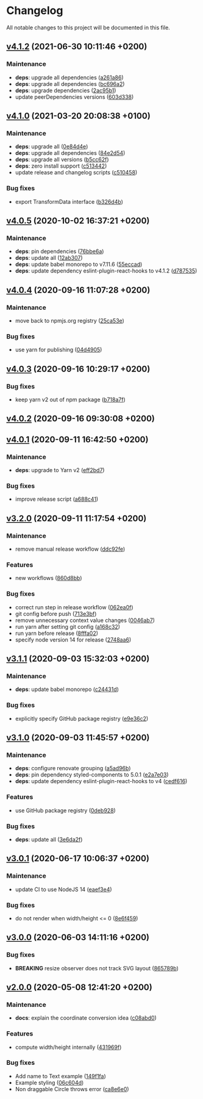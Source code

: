 # Changelog

All notable changes to this project will be documented in this file.

## [v4.1.2](https://github.com/AxisCommunications/media-stream-library-js/compare/v4.1.0...v4.1.2) (2021-06-30 10:11:46 +0200)

### Maintenance

  - **deps**: upgrade all dependencies ([a261a86](https://github.com/AxisCommunications/media-stream-library-js/commit/a261a86e2e950f3ca1bba51fe94dd678bf0f5914))
  - **deps**: upgrade all dependencies ([bc696a2](https://github.com/AxisCommunications/media-stream-library-js/commit/bc696a2475589a645281dacd7b759754f4cd87bf))
  - **deps**: upgrade dependencies ([2ac95b1](https://github.com/AxisCommunications/media-stream-library-js/commit/2ac95b18944357361dcfc5a87122866f6dd5404d))
  - update peerDependencies versions ([603d338](https://github.com/AxisCommunications/media-stream-library-js/commit/603d338ec90bd6f40764c197090d54abdb605727))

## [v4.1.0](https://github.com/AxisCommunications/media-stream-library-js/compare/v4.0.5...v4.1.0) (2021-03-20 20:08:38 +0100)

### Maintenance

  - **deps**: upgrade all ([0e84d4e](https://github.com/AxisCommunications/media-stream-library-js/commit/0e84d4e28ae75c8272c5a7896b4a3b151499f0f3))
  - **deps**: upgrade all dependencies ([84e2d54](https://github.com/AxisCommunications/media-stream-library-js/commit/84e2d54f6669fc943319db5b731727c0271fe6ed))
  - **deps**: upgrade all versions ([b5cc62f](https://github.com/AxisCommunications/media-stream-library-js/commit/b5cc62fe72b8b47308e1e7318ff486f12e37e81d))
  - **deps**: zero install support ([c513442](https://github.com/AxisCommunications/media-stream-library-js/commit/c51344251f1baebd4c6a7f5f638b4a5667076a1f))
  - update release and changelog scripts ([c510458](https://github.com/AxisCommunications/media-stream-library-js/commit/c5104584f6ef6e3a6df533db7a6c09a1ea13cca0))

### Bug fixes

  - export TransformData interface ([b326d4b](https://github.com/AxisCommunications/media-stream-library-js/commit/b326d4b7c19b4d3317777de002da80f2825f407d))

## [v4.0.5](https://github.com/AxisCommunications/media-stream-library-js/compare/v4.0.4...v4.0.5) (2020-10-02 16:37:21 +0200)

### Maintenance

  - **deps**: pin dependencies ([76bbe6a](https://github.com/AxisCommunications/media-stream-library-js/commit/76bbe6a88626a24de893c8cd4809baf0d5df2198))
  - **deps**: update all ([12ab307](https://github.com/AxisCommunications/media-stream-library-js/commit/12ab307be1d46d9772475d550d303b0e13e7e310))
  - **deps**: update babel monorepo to v7.11.6 ([55eccad](https://github.com/AxisCommunications/media-stream-library-js/commit/55eccad4b76e41d5e2434f02d2fb3206d90a7255))
  - **deps**: update dependency eslint-plugin-react-hooks to v4.1.2 ([d787535](https://github.com/AxisCommunications/media-stream-library-js/commit/d78753578580b00ecca351cb9867a4c395621bdd))

## [v4.0.4](https://github.com/AxisCommunications/media-stream-library-js/compare/v4.0.3...v4.0.4) (2020-09-16 11:07:28 +0200)

### Maintenance

  - move back to npmjs.org registry ([25ca53e](https://github.com/AxisCommunications/media-stream-library-js/commit/25ca53e807de0e3882d09c377bbdfd32f93b2572))

### Bug fixes

  - use yarn for publishing ([04d4905](https://github.com/AxisCommunications/media-stream-library-js/commit/04d4905d20f0a5cd90a5d6cfbd840dc01b50a25b))

## [v4.0.3](https://github.com/AxisCommunications/media-stream-library-js/compare/v4.0.2...v4.0.3) (2020-09-16 10:29:17 +0200)

### Bug fixes

  - keep yarn v2 out of npm package ([b718a7f](https://github.com/AxisCommunications/media-stream-library-js/commit/b718a7f78b91201bb2c676b3062c39998d1255e2))

## [v4.0.2](https://github.com/AxisCommunications/media-stream-library-js/compare/v4.0.1...v4.0.2) (2020-09-16 09:30:08 +0200)

## [v4.0.1](https://github.com/AxisCommunications/media-stream-library-js/compare/v3.2.0...v4.0.1) (2020-09-11 16:42:50 +0200)

### Maintenance

  - **deps**: upgrade to Yarn v2 ([eff2bd7](https://github.com/AxisCommunications/media-stream-library-js/commit/eff2bd7d41d0338ec8445024edaa53a3e72e904b))

### Bug fixes

  - improve release script ([a688c41](https://github.com/AxisCommunications/media-stream-library-js/commit/a688c412ee11bb79ad2c04fdfe51b3eb6abf6f08))

## [v3.2.0](https://github.com/AxisCommunications/media-stream-library-js/compare/v3.1.1...v3.2.0) (2020-09-11 11:17:54 +0200)

### Maintenance

  - remove manual release workflow ([ddc92fe](https://github.com/AxisCommunications/media-stream-library-js/commit/ddc92fe4e4e0d240ffe36de88af24c1819654558))

### Features

  - new workflows ([860d8bb](https://github.com/AxisCommunications/media-stream-library-js/commit/860d8bb623aadf20273981b5e8cc7ab9c6f6530c))

### Bug fixes

  - correct run step in release workflow ([062ea0f](https://github.com/AxisCommunications/media-stream-library-js/commit/062ea0f3654bb76857e394eab1c73ad39e0a8025))
  - git config before push ([713e3bf](https://github.com/AxisCommunications/media-stream-library-js/commit/713e3bff88d3dd20d7b116a5107c7fa1d55d1210))
  - remove unnecessary context value changes ([0046ab7](https://github.com/AxisCommunications/media-stream-library-js/commit/0046ab7029cd23e6bcf6a88f60c99d62444a4dcb))
  - run yarn after setting git config ([a168c32](https://github.com/AxisCommunications/media-stream-library-js/commit/a168c32e235b34be0dd0bb0bbebde97331601570))
  - run yarn before release ([8fffa02](https://github.com/AxisCommunications/media-stream-library-js/commit/8fffa02ca50c32d895fc4193c16fd334dabc49d9))
  - specify node version 14 for release ([2748aa6](https://github.com/AxisCommunications/media-stream-library-js/commit/2748aa6b7b8c331d3693588943f75f97d41ed782))

## [v3.1.1](https://github.com/AxisCommunications/media-stream-library-js/compare/v3.1.0...v3.1.1) (2020-09-03 15:32:03 +0200)

### Maintenance

  - **deps**: update babel monorepo ([c24431d](https://github.com/AxisCommunications/media-stream-library-js/commit/c24431d54d612cf3a3b4066ecbb39e8957e0bf86))

### Bug fixes

  - explicitly specify GitHub package registry ([e9e36c2](https://github.com/AxisCommunications/media-stream-library-js/commit/e9e36c2d6ce5b35c64b02fac6b22d69de1a92e96))

## [v3.1.0](https://github.com/AxisCommunications/media-stream-library-js/compare/v3.0.1...v3.1.0) (2020-09-03 11:45:57 +0200)

### Maintenance

  - **deps**: configure renovate grouping ([a5ad96b](https://github.com/AxisCommunications/media-stream-library-js/commit/a5ad96b323eae6e047ebb4299532f8889a3a09c6))
  - **deps**: pin dependency styled-components to 5.0.1 ([e2a7e03](https://github.com/AxisCommunications/media-stream-library-js/commit/e2a7e039b016ef01ba0cf7b14654bf69dde6483f))
  - **deps**: update dependency eslint-plugin-react-hooks to v4 ([cedf616](https://github.com/AxisCommunications/media-stream-library-js/commit/cedf616ea50b9dc98739039e22c0a0bc6e24eb12))

### Features

  - use GitHub package registry ([0deb928](https://github.com/AxisCommunications/media-stream-library-js/commit/0deb928046a3cf5b2997aac7a1ec44bf17490d32))

### Bug fixes

  - **deps**: update all ([3e6da2f](https://github.com/AxisCommunications/media-stream-library-js/commit/3e6da2f2d7ce131e5f511c476af95176d464b972))

## [v3.0.1](https://github.com/AxisCommunications/media-stream-library-js/compare/v3.0.0...v3.0.1) (2020-06-17 10:06:37 +0200)

### Maintenance

  - update CI to use NodeJS 14 ([eaef3e4](https://github.com/AxisCommunications/media-stream-library-js/commit/eaef3e412077ea6014f3f18f39d51291f17acadf))

### Bug fixes

  - do not render when width/height <= 0 ([8e6f459](https://github.com/AxisCommunications/media-stream-library-js/commit/8e6f459555379bd0573688230bbf8afd74e1dd4e))

## [v3.0.0](https://github.com/AxisCommunications/media-stream-library-js/compare/v2.0.0...v3.0.0) (2020-06-03 14:11:16 +0200)

### Bug fixes

  - **BREAKING** resize observer does not track SVG layout ([865789b](https://github.com/AxisCommunications/media-stream-library-js/commit/865789b1155b92367c97b139ee5732a916cbcdf5))

## [v2.0.0](https://github.com/AxisCommunications/media-stream-library-js/compare/v1.1.0...v2.0.0) (2020-05-08 12:41:20 +0200)

### Maintenance

  - **docs**: explain the coordinate conversion idea ([c08abd0](https://github.com/AxisCommunications/media-stream-library-js/commit/c08abd04ca58d2115e430f87db697685b6606e0b))

### Features

  - compute width/height internally ([431969f](https://github.com/AxisCommunications/media-stream-library-js/commit/431969f29800ed8c8e9f83e2c5e9718f198c086f))

### Bug fixes

  - Add name to Text example ([149f1fa](https://github.com/AxisCommunications/media-stream-library-js/commit/149f1fa98943258b24b2ba37b5134b2c434ad9e7))
  - Example styling ([06c604d](https://github.com/AxisCommunications/media-stream-library-js/commit/06c604d9a17309f946176a0f4e134ad44ada7d3d))
  - Non draggable Circle throws error ([ca8e6e0](https://github.com/AxisCommunications/media-stream-library-js/commit/ca8e6e0fa2fd5878211cd34e4490d8a36fee58f2))


